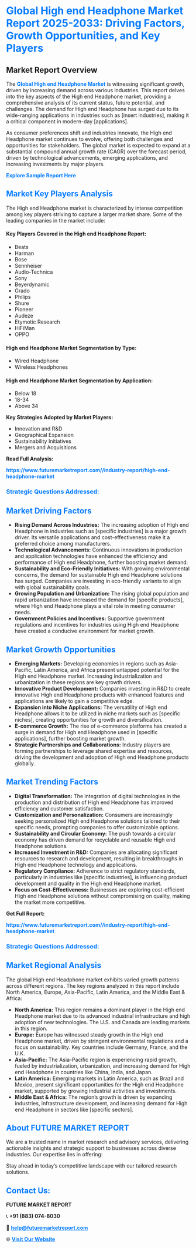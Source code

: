 <h1 style="color: #007BFF;">Global High end Headphone Market Report 2025-2033: Driving Factors, Growth Opportunities, and Key Players</h1>

<section id="overview">
<h2>Market Report Overview</h2>
<p>The <a href="https://www.futuremarketreport.com//industry-report/high-end-headphone-market" style="color: #007BFF; text-decoration: none;"><strong>Global High end Headphone Market</strong></a> is witnessing significant growth, driven by increasing demand across various industries. This report delves into the key aspects of the High end Headphone market, providing a comprehensive analysis of its current status, future potential, and challenges. The demand for High end Headphone has surged due to its wide-ranging applications in industries such as [insert industries], making it a critical component in modern-day [applications].</p>
<p>As consumer preferences shift and industries innovate, the High end Headphone market continues to evolve, offering both challenges and opportunities for stakeholders. The global market is expected to expand at a substantial compound annual growth rate (CAGR) over the forecast period, driven by technological advancements, emerging applications, and increasing investments by major players.</p>
</section>

<section id="overview">
<p><a href="https://www.futuremarketreport.com//request-sample/reportId=48421" style="color: #007BFF; text-decoration: none;"><strong>Explore Sample Report Here</strong></a></p>
</section>

<section id="key-players">
<h2 style="color: #007BFF;">Market Key Players Analysis</h2>
<p>The High end Headphone market is characterized by intense competition among key players striving to capture a larger market share. Some of the leading companies in the market include:</p>
<h4>Key Players Covered in the High end Headphone Report:</h4>
<ul><li>Beats</li><li>Harman</li><li>Bose</li><li>Sennheiser</li><li>Audio-Technica</li><li>Sony</li><li>Beyerdynamic</li><li>Grado</li><li>Philips</li><li>Shure</li><li>Pioneer</li><li>Audeze</li><li>Etymotic Research</li><li>HiFiMan</li><li>OPPO</li></ul>
<h4>High end Headphone Market Segmentation by Type:</h4>
<ul><li>Wired Headphone</li><li>Wireless Headphones</li></ul>

<h4>High end Headphone Market Segmentation by Application:</h4>
<ul><li>Below 18</li><li>18-34</li><li>Above 34</li></ul>
<p><strong>Key Strategies Adopted by Market Players:</strong></p>
<ul>
<li>Innovation and R&D</li>
<li>Geographical Expansion</li>
<li>Sustainability Initiatives</li>
<li>Mergers and Acquisitions</li>
</ul>
</section>

<section>
<p><strong>Read Full Analysis: </strong></p><a href="https://www.futuremarketreport.com//industry-report/high-end-headphone-market" style="color: #007BFF; text-decoration: none;"><strong>https://www.futuremarketreport.com//industry-report/high-end-headphone-market</strong></a>
<h3 style="color: #007BFF;">Strategic Questions Addressed:</h3>
</section>

<section id="driving-factors">
<h2 style="color: #007BFF;">Market Driving Factors</h2>
<ul>
<li><strong>Rising Demand Across Industries:</strong> The increasing adoption of High end Headphone in industries such as [specific industries] is a major growth driver. Its versatile applications and cost-effectiveness make it a preferred choice among manufacturers.</li>
<li><strong>Technological Advancements:</strong> Continuous innovations in production and application technologies have enhanced the efficiency and performance of High end Headphone, further boosting market demand.</li>
<li><strong>Sustainability and Eco-Friendly Initiatives:</strong> With growing environmental concerns, the demand for sustainable High end Headphone solutions has surged. Companies are investing in eco-friendly variants to align with global sustainability goals.</li>
<li><strong>Growing Population and Urbanization:</strong> The rising global population and rapid urbanization have increased the demand for [specific products], where High end Headphone plays a vital role in meeting consumer needs.</li>
<li><strong>Government Policies and Incentives:</strong> Supportive government regulations and incentives for industries using High end Headphone have created a conducive environment for market growth.</li>
</ul>
</section>

<section id="growth-opportunities">
<h2 style="color: #007BFF;">Market Growth Opportunities</h2>
<ul>
<li><strong>Emerging Markets:</strong> Developing economies in regions such as Asia-Pacific, Latin America, and Africa present untapped potential for the High end Headphone market. Increasing industrialization and urbanization in these regions are key growth drivers.</li>
<li><strong>Innovative Product Development:</strong> Companies investing in R&D to create innovative High end Headphone products with enhanced features and applications are likely to gain a competitive edge.</li>
<li><strong>Expansion into Niche Applications:</strong> The versatility of High end Headphone allows it to be utilized in niche markets such as [specific niches], creating opportunities for growth and diversification.</li>
<li><strong>E-commerce Growth:</strong> The rise of e-commerce platforms has created a surge in demand for High end Headphone used in [specific applications], further boosting market growth.</li>
<li><strong>Strategic Partnerships and Collaborations:</strong> Industry players are forming partnerships to leverage shared expertise and resources, driving the development and adoption of High end Headphone products globally.</li>
</ul>
</section>

<section id="trending-factors">
<h2 style="color: #007BFF;">Market Trending Factors</h2>
<ul>
<li><strong>Digital Transformation:</strong> The integration of digital technologies in the production and distribution of High end Headphone has improved efficiency and customer satisfaction.</li>
<li><strong>Customization and Personalization:</strong> Consumers are increasingly seeking personalized High end Headphone solutions tailored to their specific needs, prompting companies to offer customizable options.</li>
<li><strong>Sustainability and Circular Economy:</strong> The push towards a circular economy has driven demand for recyclable and reusable High end Headphone solutions.</li>
<li><strong>Increased Investment in R&D:</strong> Companies are allocating significant resources to research and development, resulting in breakthroughs in High end Headphone technology and applications.</li>
<li><strong>Regulatory Compliance:</strong> Adherence to strict regulatory standards, particularly in industries like [specific industries], is influencing product development and quality in the High end Headphone market.</li>
<li><strong>Focus on Cost-Effectiveness:</strong> Businesses are exploring cost-efficient High end Headphone solutions without compromising on quality, making the market more competitive.</li>
</ul>
</section>

<section>
<p><strong>Get Full Report: </strong></p><a href="https://www.futuremarketreport.com//industry-report/high-end-headphone-market" style="color: #007BFF; text-decoration: none;"><strong>https://www.futuremarketreport.com//industry-report/high-end-headphone-market</strong></a>
<h3 style="color: #007BFF;">Strategic Questions Addressed:</h3>
</section>


<section id="regional-analysis">
<h2 style="color: #007BFF;">Market Regional Analysis</h2>
<p>The global High end Headphone market exhibits varied growth patterns across different regions. The key regions analyzed in this report include North America, Europe, Asia-Pacific, Latin America, and the Middle East & Africa:</p>
<ul>
<li><strong>North America:</strong> This region remains a dominant player in the High end Headphone market due to its advanced industrial infrastructure and high adoption of new technologies. The U.S. and Canada are leading markets in this region.</li>
<li><strong>Europe:</strong> Europe has witnessed steady growth in the High end Headphone market, driven by stringent environmental regulations and a focus on sustainability. Key countries include Germany, France, and the U.K.</li>
<li><strong>Asia-Pacific:</strong> The Asia-Pacific region is experiencing rapid growth, fueled by industrialization, urbanization, and increasing demand for High end Headphone in countries like China, India, and Japan.</li>
<li><strong>Latin America:</strong> Emerging markets in Latin America, such as Brazil and Mexico, present significant opportunities for the High end Headphone market, supported by growing industrial activities and investments.</li>
<li><strong>Middle East & Africa:</strong> The region’s growth is driven by expanding industries, infrastructure development, and increasing demand for High end Headphone in sectors like [specific sectors].</li>
</ul>
</section>

<footer>
<h2 style="color: #007BFF;">About FUTURE MARKET REPORT</h2>
<p>We are a trusted name in market research and advisory services, delivering actionable insights and strategic support to businesses across diverse industries. Our expertise lies in offering:</p>

<p>Stay ahead in today’s competitive landscape with our tailored research solutions.</p>

<h2 style="color: #007BFF;">Contact Us:</h2>
<p><strong>FUTURE MARKET REPORT</strong></p>
<p>📞 <strong>+91 (883) 074-8030</strong></p>
<p>📧 <strong><a href="mailto:help@futuremarketreport.com" style="color: #007BFF;">help@futuremarketreport.com</a></strong></p>
<p>🌐 <strong><a href="https://www.futuremarketreport.com/" style="color: #007BFF;">Visit Our Website</a></strong></p>
</footer>